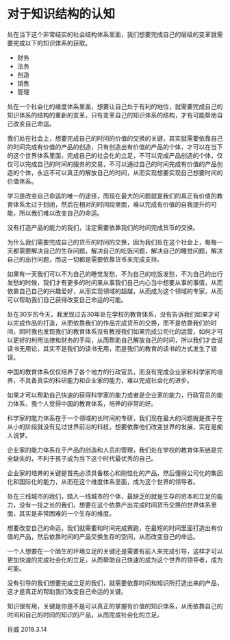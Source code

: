 # 对于知识结构的认知

处在当下这个非常结实的社会结构体系里面，我们想要完成自己的层级的变革就需要完成以下的知识体系的获取。

- 财务
- 法务
- 创造
- 销售
- 管理

处在一个社会化的维度体系里面，想要让自己处于有利的地位，就需要完成自己的知识体系的结构的重新的变革，只有变革自己的知识体系的结构，才有可能帮助自己改变自己命运。

我们处在社会上，想要完成自己的时间的价值的交换的关键，其实就需要依靠自己的时间完成有价值的产品的创造，只有创造出有价值的产品的个体，才可以在当下的这个世界体系里面，完成自己的社会化的立足，不可以完成产品创造的个体，仅仅可以完成自己的时间的服务的交易，不可以通过自己的时间完成有价值的产品创造的个体，永远不可以真正的解放自己的时间，从而实现想要实现自己想要时间的价值体系。

学习是改变自己命运的唯一的途径，而现在最大的问题就是我们的真正有价值的教育体系太过于封闭，然后在相对的时间段里面，难以完成有价值的自我提升的可能，所以我们难以改变自己的命运。

没有打造产品的能力的我们，注定需要依靠我们的时间完成货币的交换。

为什么我们需要完成自己的货币的时间的交换，因为我们处在这个社会上，每每一天都需要解决自己的生存问题，解决自己的吃饭问题，解决自己的睡觉问题，解决自己的出行问题，而这一切都是需要依靠货币来完成支持。

如果有一天我们可以不为自己的睡觉发愁，不为自己的吃饭发愁，不为自己的出行发愁的时候，我们才有更多的时间来从事我们自己内心当中想要从事的事情，从而依靠自己自己的兴趣爱好，从而实现领域的超越，从而成为这个领域的专家，从而可以帮助我们自己获得改变自己命运的可能。

处在30岁的今天，我发现过去30年处在学校的教育体系，没有告诉我们如果才可以完成作品的打造，从而依靠我们的作品完成货币的交换，而不是依靠我们的时间，同时我也发现我们的教育体系没有教授我们如果完成公司化的运营，如何才可以更好的利用法律和财务的手段，从而帮助自己解放自己的时间，所以我们才会说读书无用论，其实不是我们的读书无用，而是我们的教育的读书的方式发生了错误。

中国的教育体系仅仅培养了各个地方的行政官员，而没有完成企业家和科学家的培养，不具备真实的科研能力和企业家的能力，难以完成社会化的进步。

如果才可以帮助自己快速的获得科学家的能力或者是企业家的能力，行政官员的能力体系，我个人觉得中国的教育体系，培养的非常的好。

科学家的能力体系在于一个领域的长时间的专研，我们现在最大的问题就是孩子在从小的阶段就没有见过世界前沿的科技，想要依靠他们改变世界的发展，实在是痴人说梦。

企业家的能力体系在于产品的创造和人员的管理，我们处在学校的教育体系链是完全缺失的，不利于孩子成为当下这个时代最优秀的自己。

企业家的培养的关键是首先必须具备核心和刚性化的产品，然后懂得公司化的集团化和国际化的能力，从而在这个维度体系里面，成为这个世界的领导者。

处在三线城市的我们，踏入一线城市的个体，最缺乏的就是生存的资本和立足的能力，没有一技之长的我们，想要在这个依靠产出完成时间货币交换的世界体系里面，其实是非常困难的一个生存的维度。

想要改变自己的命运，我们就需要和时间完成赛跑，在最短的时间里面打造出有价值的产品，然后依靠时间的产品交换生存的空间，从而改变自己的命运。

一个人想要在一个陌生的环境立足的关键还是需要有前人来完成引导，这样才可以更加快速的完成社会化的立足，从而帮助自己快速的成为这个世界的领导者，成为可能。

没有引导的我们想要完成立足的我们，就需要依靠时间和知识所打造出来的产品，这才是真正的帮助我们改变自己命运的关键。

知识很有用，关键是你是不是可以真正的掌握有价值的知识体系，从而依靠自己的时间和自己的时间的知识的产品，从而完成社会化的立足。

肖威
2018.3.14

